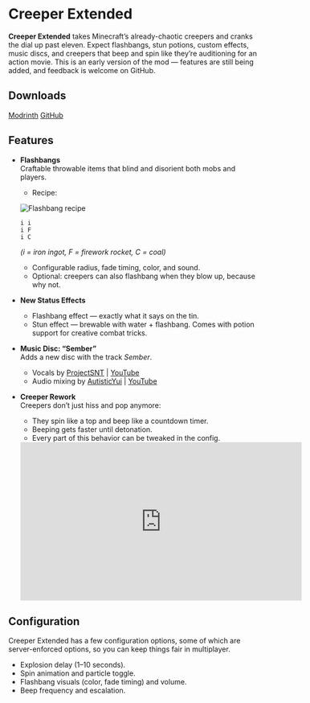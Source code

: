 # Creeper Extended  

**Creeper Extended** takes Minecraft’s already-chaotic creepers and cranks the dial up past eleven. Expect flashbangs, stun potions, custom effects, music discs, and creepers that beep and spin like they’re auditioning for an action movie. This is an early version of the mod — features are still being added, and feedback is welcome on GitHub.

## Downloads
[Modrinth](https://modrinth.com/mod/creeper-extended)
[GitHub](https://github.com/MishaOpstal/CreeperExtended/releases)

## Features  

- **Flashbangs**  
  Craftable throwable items that blind and disorient both mobs and players.  
  - Recipe:
  
  ![Flashbang recipe](https://cdn.modrinth.com/data/cached_images/ef233e2023855e1290bf31453f59696f33196c72_0.webp)
    ```
    i i  
    i F  
    i C  
    ```  
    *(i = iron ingot, F = firework rocket, C = coal)*  
  - Configurable radius, fade timing, color, and sound.  
  - Optional: creepers can also flashbang when they blow up, because why not.  

- **New Status Effects**  
  - Flashbang effect — exactly what it says on the tin.  
  - Stun effect — brewable with water + flashbang. Comes with potion support for creative combat tricks.  

- **Music Disc: “Sember”**  
  Adds a new disc with the track *Sember*.  
  - Vocals by [ProjectSNT](https://x.com/ProjectSNT) | [YouTube](https://www.youtube.com/user/ProjectSNT)  
  - Audio mixing by [AutisticYui](https://x.com/Nickireda) | [YouTube](https://www.youtube.com/channel/UCEjfzVX2kk5Azd7_TCWs0Og)  

- **Creeper Rework**  
  Creepers don’t just hiss and pop anymore:  
  - They spin like a top and beep like a countdown timer.  
  - Beeping gets faster until detonation.  
  - Every part of this behavior can be tweaked in the config.

  <iframe width="560" height="315" src="https://www.youtube-nocookie.com/embed/LGjUWOb2kAY" title="YouTube video player" frameborder="0" allow="accelerometer; autoplay; clipboard-write; encrypted-media; gyroscope; picture-in-picture; web-share" allowfullscreen></iframe>

## Configuration  

Creeper Extended has a few configuration options, some of which are server-enforced options, so you can keep things fair in multiplayer.  

- Explosion delay (1–10 seconds).  
- Spin animation and particle toggle.  
- Flashbang visuals (color, fade timing) and volume.  
- Beep frequency and escalation.  

